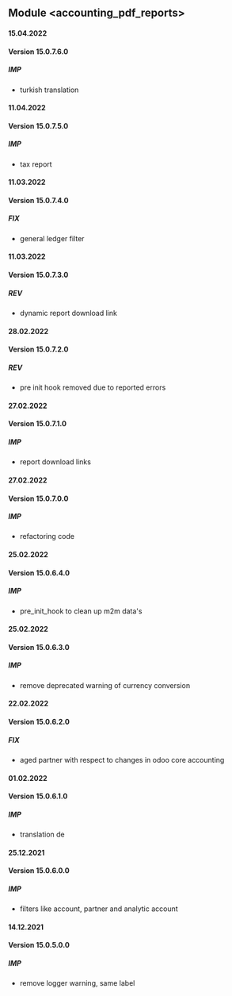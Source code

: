 ## Module <accounting_pdf_reports>

#### 15.04.2022
#### Version 15.0.7.6.0
##### IMP
- turkish translation

#### 11.04.2022
#### Version 15.0.7.5.0
##### IMP
- tax report

#### 11.03.2022
#### Version 15.0.7.4.0
##### FIX
- general ledger filter

#### 11.03.2022
#### Version 15.0.7.3.0
##### REV
- dynamic report download link

#### 28.02.2022
#### Version 15.0.7.2.0
##### REV
- pre init hook removed due to reported errors

#### 27.02.2022
#### Version 15.0.7.1.0
##### IMP
- report download links

#### 27.02.2022
#### Version 15.0.7.0.0
##### IMP
- refactoring code

#### 25.02.2022
#### Version 15.0.6.4.0
##### IMP
- pre_init_hook to clean up m2m data's


#### 25.02.2022
#### Version 15.0.6.3.0
##### IMP
- remove deprecated warning of currency conversion

#### 22.02.2022
#### Version 15.0.6.2.0
##### FIX
- aged partner with respect to changes in odoo core accounting

#### 01.02.2022
#### Version 15.0.6.1.0
##### IMP
- translation de

#### 25.12.2021
#### Version 15.0.6.0.0
##### IMP
- filters like account, partner and analytic account

#### 14.12.2021
#### Version 15.0.5.0.0
##### IMP
- remove logger warning, same label
